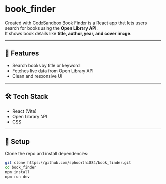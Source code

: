# book_finder
Created with CodeSandbox
Book Finder is a React app that lets users search for books using the **Open Library API**.  
It shows book details like **title, author, year, and cover image**.

---

## 🚀 Features
- Search books by title or keyword  
- Fetches live data from Open Library API  
- Clean and responsive UI  

---

## 🛠️ Tech Stack
- React (Vite)  
- Open Library API  
- CSS  

---

## 📂 Setup

Clone the repo and install dependencies:

```bash
git clone https://github.com/sphoorthi884/book_finder.git
cd book_finder
npm install
npm run dev
